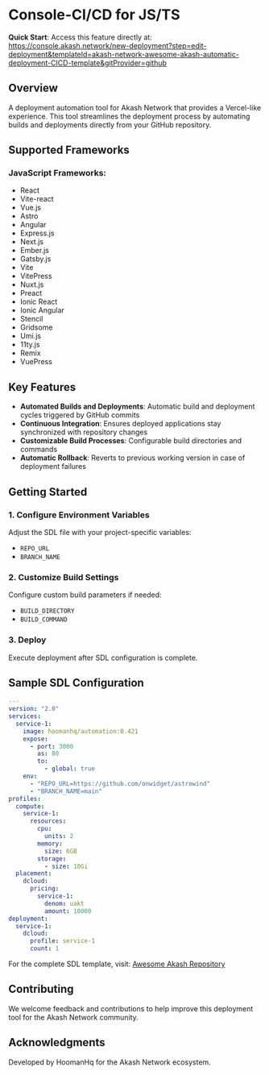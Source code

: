 # Console-CI/CD for JS/TS

**Quick Start**: Access this feature directly at:
https://console.akash.network/new-deployment?step=edit-deployment&templateId=akash-network-awesome-akash-automatic-deployment-CICD-template&gitProvider=github

## Overview

A deployment automation tool for Akash Network that provides a Vercel-like experience. This tool streamlines the deployment process by automating builds and deployments directly from your GitHub repository.

## Supported Frameworks

### JavaScript Frameworks:
- React
- Vite-react 
- Vue.js 
- Astro
- Angular
- Express.js
- Next.js
- Ember.js
- Gatsby.js
- Vite
- VitePress
- Nuxt.js
- Preact
- Ionic React
- Ionic Angular
- Stencil
- Gridsome
- Umi.js
- 11ty.js
- Remix
- VuePress

## Key Features

- **Automated Builds and Deployments**: Automatic build and deployment cycles triggered by GitHub commits
- **Continuous Integration**: Ensures deployed applications stay synchronized with repository changes
- **Customizable Build Processes**: Configurable build directories and commands
- **Automatic Rollback**: Reverts to previous working version in case of deployment failures

## Getting Started

### 1. Configure Environment Variables
Adjust the SDL file with your project-specific variables:
- `REPO_URL`
- `BRANCH_NAME`

### 2. Customize Build Settings
Configure custom build parameters if needed:
- `BUILD_DIRECTORY`
- `BUILD_COMMAND`

### 3. Deploy
Execute deployment after SDL configuration is complete.

## Sample SDL Configuration

```yaml
---
version: "2.0"
services:
  service-1:
    image: hoomanhq/automation:0.421
    expose:
      - port: 3000
        as: 80
        to:
          - global: true
    env:
      - "REPO_URL=https://github.com/onwidget/astrowind"
      - "BRANCH_NAME=main"
profiles:
  compute:
    service-1:
      resources:
        cpu:
          units: 2
        memory:
          size: 6GB
        storage:
          - size: 10Gi
  placement:
    dcloud:
      pricing:
        service-1:
          denom: uakt
          amount: 10000
deployment:
  service-1:
    dcloud:
      profile: service-1
      count: 1
```

For the complete SDL template, visit: [Awesome Akash Repository](https://github.com/akash-network/awesome-akash/blob/master/automatic-deployment-CICD-template/deploy.yml)


## Contributing
We welcome feedback and contributions to help improve this deployment tool for the Akash Network community.

## Acknowledgments
Developed by HoomanHq for the Akash Network ecosystem.
